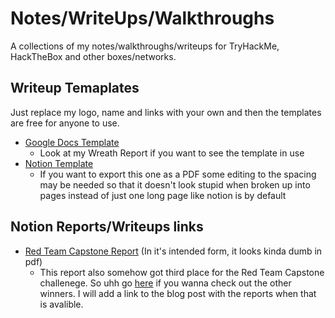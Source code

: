 # Notes/WriteUps/Walkthroughs
A collections of my notes/walkthroughs/writeups for TryHackMe, HackTheBox and other boxes/networks. 

## Writeup Temaplates
Just replace my logo, name and links with your own and then the templates are free for anyone to use.
* [Google Docs Template](https://docs.google.com/document/d/1ViKmi_d4BGNPTo5u_GlZ-yFBXPOwCIJChbg5JNrwE9Y/edit#)
  * Look at my Wreath Report if you want to see the template in use
* [Notion Template](https://hironewf.notion.site/Penetration-Testing-Report-Template-d720d84dc6034cd992caf933cb692b4f) 
  * If you want to export this one as a PDF some editing to the spacing may be needed so that it doesn't look stupid when broken up into pages instead of just one long page like notion is by default
## Notion Reports/Writeups links
* [Red Team Capstone Report](https://hironewf.notion.site/Red-Team-Capstone-Report-349332d46b0b476289d7c01f2e1d64f2?pvs=4) (In it's intended form, it looks kinda dumb in pdf)
  * This report also somehow got third place for the Red Team Capstone challenege. So uhh go [here](https://tryhackme.com/resources/blog/red-team-capstone-prizes) if you wanna check out the other winners. I will add a link to the blog post with the reports when that is avalible. 
